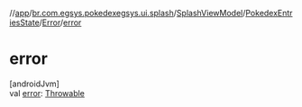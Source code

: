 //[app](../../../../../index.md)/[br.com.egsys.pokedexegsys.ui.splash](../../../index.md)/[SplashViewModel](../../index.md)/[PokedexEntriesState](../index.md)/[Error](index.md)/[error](error.md)

# error

[androidJvm]\
val [error](error.md): [Throwable](https://kotlinlang.org/api/latest/jvm/stdlib/kotlin/-throwable/index.html)
